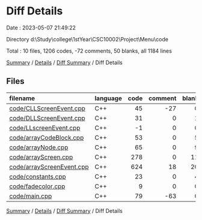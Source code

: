 # Diff Details

Date : 2023-05-07 21:49:22

Directory d:\\Study\\college\\1stYear\\CSC10002\\Project\\Menu\\code

Total : 10 files,  1206 codes, -72 comments, 50 blanks, all 1184 lines

[Summary](results.md) / [Details](details.md) / [Diff Summary](diff.md) / Diff Details

## Files
| filename | language | code | comment | blank | total |
| :--- | :--- | ---: | ---: | ---: | ---: |
| [code/CLLScreenEvent.cpp](/code/CLLScreenEvent.cpp) | C++ | 45 | -27 | 0 | 18 |
| [code/DLLScreenEvent.cpp](/code/DLLScreenEvent.cpp) | C++ | 31 | 0 | 1 | 32 |
| [code/LLscreenEvent.cpp](/code/LLscreenEvent.cpp) | C++ | -1 | 0 | 0 | -1 |
| [code/arrayCodeBlock.cpp](/code/arrayCodeBlock.cpp) | C++ | 53 | 0 | 5 | 58 |
| [code/arrayNode.cpp](/code/arrayNode.cpp) | C++ | 65 | 0 | 9 | 74 |
| [code/arrayScreen.cpp](/code/arrayScreen.cpp) | C++ | 278 | 0 | 11 | 289 |
| [code/arrayScreenEvent.cpp](/code/arrayScreenEvent.cpp) | C++ | 624 | 18 | 20 | 662 |
| [code/constants.cpp](/code/constants.cpp) | C++ | 23 | 0 | 4 | 27 |
| [code/fadecolor.cpp](/code/fadecolor.cpp) | C++ | 9 | 0 | 0 | 9 |
| [code/main.cpp](/code/main.cpp) | C++ | 79 | -63 | 0 | 16 |

[Summary](results.md) / [Details](details.md) / [Diff Summary](diff.md) / Diff Details